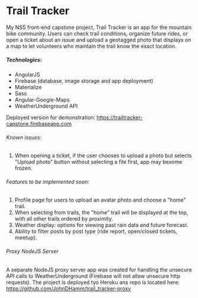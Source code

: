 # Trail Tracker

My NSS front-end capstone project, Trail Tracker is an app for the mountain bike community. Users can check trail conditions, organize future rides, or open a ticket about an issue and upload a geotagged photo that displays on a map to let volunteers who maintain the trail know the exact location.

##### _Technologies:_
* AngularJS
* Firebase (database, image storage and app deployment)
* Materialize
* Sass
* Angular-Google-Maps
* WeatherUnderground API

Deployed version for demonstration:  https://trailtracker-capstone.firebaseapp.com

###### _Known issues:_
1. When opening a ticket, if the user chooses to upload a photo but selects "Upload photo" button without selecting a file first, app may bexome frozen.

###### _Features to be implemented soon:_
1. Profile page for users to upload an avatar photo and choose a "home" trail.
2. When selecting from trails, the "home" trail will be displayed at the top, with all other trails ordered by proximity.
3. Weather display: options for viewing past rain data and future forecast.
4. Ability to filter posts by post type (ride report, open/closed tickets, meetup).

###### _Proxy NodeJS Server_
A separate NodeJS proxy server app was created for handling the unsecure API calls to WeatherUnderground (Firebase will not allow unsecure http requests). The project is deployed tyo Heroku ans repo is located here:
https://github.com/JohnDHamm/trail_tracker-proxy
